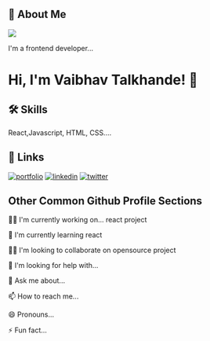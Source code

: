 
## 🚀 About Me
<img src="https://avatars.githubusercontent.com/u/49303222?s=40&v=4">

I'm a frontend developer...


# Hi, I'm Vaibhav Talkhande! 👋

## 🛠 Skills
React,Javascript, HTML, CSS....


## 🔗 Links
[![portfolio](https://img.shields.io/badge/my_portfolio-000?style=for-the-badge&logo=ko-fi&logoColor=white)](https://katherineoelsner.com/)
[![linkedin](https://img.shields.io/badge/linkedin-0A66C2?style=for-the-badge&logo=linkedin&logoColor=white)](https://www.linkedin.com/in/vaibhav-talkhande-82601b16b/)
[![twitter](https://img.shields.io/badge/twitter-1DA1F2?style=for-the-badge&logo=twitter&logoColor=white)](https://twitter.com/VaibhavT27)


## Other Common Github Profile Sections
👩‍💻 I'm currently working on... react project

🧠 I'm currently learning  react

👯‍♀️ I'm looking to collaborate on opensource project

🤔 I'm looking for help with...

💬 Ask me about...

📫 How to reach me...

😄 Pronouns...

⚡️ Fun fact...

